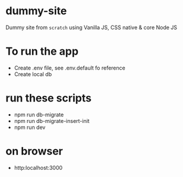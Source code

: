 # dummy-site
Dummy site from `scratch` using Vanilla JS, CSS native &amp; core Node JS

# To run the app
- Create .env file, see .env.default fo reference
- Create local db

# run these scripts
- npm run db-migrate
- npm run db-migrate-insert-init
- npm run dev

# on browser
- http:localhost:3000

